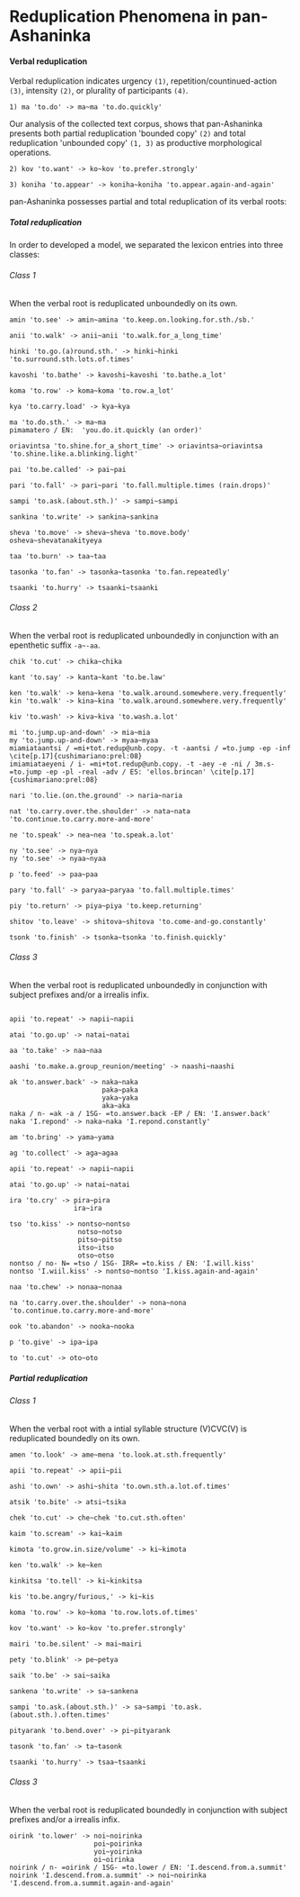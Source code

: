 Reduplication Phenomena in pan-Ashaninka
========================================

#### Verbal reduplication

Verbal reduplication indicates urgency `(1)`, repetition/countinued-action `(3)`, intensity `(2)`, or plurality of participants `(4)`.

```
1) ma 'to.do' -> ma~ma 'to.do.quickly' 
```

Our analysis of the collected text corpus, shows that pan-Ashaninka presents both partial reduplication 'bounded copy' `(2)` and total reduplication 'unbounded copy' `(1, 3)` as productive morphological operations.

```
2) kov 'to.want' -> ko~kov 'to.prefer.strongly' 

3) koniha 'to.appear' -> koniha~koniha 'to.appear.again-and-again'
```

pan-Ashaninka possesses partial and total reduplication of its verbal roots:

##### Total reduplication

In order to developed a model, we separated the lexicon entries into three classes:

###### Class 1 

When the verbal root is reduplicated unboundedly on its own.

```
amin 'to.see' -> amin~amina 'to.keep.on.looking.for.sth./sb.'

anii 'to.walk' -> anii~anii 'to.walk.for_a_long_time'

hinki 'to.go.(a)round.sth.' -> hinki~hinki 'to.surround.sth.lots.of.times'

kavoshi 'to.bathe' -> kavoshi~kavoshi 'to.bathe.a_lot'

koma 'to.row' -> koma~koma 'to.row.a_lot'

kya 'to.carry.load' -> kya~kya

ma 'to.do.sth.' -> ma~ma
pimamatero / EN:  'you.do.it.quickly (an order)' 

oriavintsa 'to.shine.for_a_short_time' -> oriavintsa~oriavintsa 'to.shine.like.a.blinking.light' 

pai 'to.be.called' -> pai~pai 

pari 'to.fall' -> pari~pari 'to.fall.multiple.times (rain.drops)' 

sampi 'to.ask.(about.sth.)' -> sampi~sampi  

sankina 'to.write' -> sankina~sankina

sheva 'to.move' -> sheva~sheva 'to.move.body' 
osheva~shevatanakityeya

taa 'to.burn' -> taa~taa 

tasonka 'to.fan' -> tasonka~tasonka 'to.fan.repeatedly' 

tsaanki 'to.hurry' -> tsaanki~tsaanki 

```

###### Class 2 

When the verbal root is reduplicated unboundedly in conjunction with an epenthetic suffix `-a~-aa`.

```
chik 'to.cut' -> chika~chika 

kant 'to.say' -> kanta~kant 'to.be.law' 

ken 'to.walk' -> kena~kena 'to.walk.around.somewhere.very.frequently'
kin 'to.walk' -> kina~kina 'to.walk.around.somewhere.very.frequently'

kiv 'to.wash' -> kiva~kiva 'to.wash.a.lot' 

mi 'to.jump.up-and-down' -> mia~mia 
my 'to.jump.up-and-down' -> myaa~myaa
miamiataantsi / =mi+tot.redup@unb.copy. -t -aantsi / =to.jump -ep -inf  \cite[p.17]{cushimariano:prel:08} 
imiamiataeyeni / i- =mi+tot.redup@unb.copy. -t -aey -e -ni / 3m.s- =to.jump -ep -pl -real -adv / ES: 'ellos.brincan' \cite[p.17]{cushimariano:prel:08} 

nari 'to.lie.(on.the.ground' -> naria~naria 

nat 'to.carry.over.the.shoulder' -> nata~nata 'to.continue.to.carry.more-and-more' 

ne 'to.speak' -> nea~nea 'to.speak.a.lot' 

ny 'to.see' -> nya~nya 
ny 'to.see' -> nyaa~nyaa 

p 'to.feed' -> paa~paa

pary 'to.fall' -> paryaa~paryaa 'to.fall.multiple.times' 

piy 'to.return' -> piya~piya 'to.keep.returning' 

shitov 'to.leave' -> shitova~shitova 'to.come-and-go.constantly' 

tsonk 'to.finish' -> tsonka~tsonka 'to.finish.quickly'

```

###### Class 3 

When the verbal root is reduplicated unboundedly in conjunction with subject prefixes and/or a irrealis infix.

```

apii 'to.repeat' -> napii~napii 

atai 'to.go.up' -> natai~natai 

aa 'to.take' -> naa~naa

aashi 'to.make.a.group_reunion/meeting' -> naashi~naashi

ak 'to.answer.back' -> naka~naka 
                       paka~paka 
                       yaka~yaka 
                       aka~aka
naka / n- =ak -a / 1SG- =to.answer.back -EP / EN: 'I.answer.back' 
naka 'I.repond' -> naka~naka 'I.repond.constantly' 

am 'to.bring' -> yama~yama 

ag 'to.collect' -> aga~agaa

apii 'to.repeat' -> napii~napii

atai 'to.go.up' -> natai~natai

ira 'to.cry' -> pira~pira
                ira~ira

tso 'to.kiss' -> nontso~nontso 
                 notso~notso 
                 pitso~pitso 
                 itso~itso 
                 otso~otso
nontso / no- N= =tso / 1SG- IRR= =to.kiss / EN: 'I.will.kiss' 
nontso 'I.wiil.kiss' -> nontso~nontso 'I.kiss.again-and-again' 

naa 'to.chew' -> nonaa~nonaa

na 'to.carry.over.the.shoulder' -> nona~nona 'to.continue.to.carry.more-and-more' 

ook 'to.abandon' -> nooka~nooka

p 'to.give' -> ipa~ipa

to 'to.cut' -> oto~oto 

```

##### Partial reduplication

###### Class 1

When the verbal root with a intial syllable structure (V)CVC(V) is reduplicated boundedly on its own.

```
amen 'to.look' -> ame~mena 'to.look.at.sth.frequently'

apii 'to.repeat' -> apii~pii

ashi 'to.own' -> ashi~shita 'to.own.sth.a.lot.of.times'

atsik 'to.bite' -> atsi~tsika 

chek 'to.cut' -> che~chek 'to.cut.sth.often'

kaim 'to.scream' -> kai~kaim 

kimota 'to.grow.in.size/volume' -> ki~kimota 

ken 'to.walk' -> ke~ken

kinkitsa 'to.tell' -> ki~kinkitsa

kis 'to.be.angry/furious,' -> ki~kis

koma 'to.row' -> ko~koma 'to.row.lots.of.times'

kov 'to.want' -> ko~kov 'to.prefer.strongly' 

mairi 'to.be.silent' -> mai~mairi

pety 'to.blink' -> pe~petya 

saik 'to.be' -> sai~saika

sankena 'to.write' -> sa~sankena

sampi 'to.ask.(about.sth.)' -> sa~sampi 'to.ask.(about.sth.).often.times'

pityarank 'to.bend.over' -> pi~pityarank 

tasonk 'to.fan' -> ta~tasonk

tsaanki 'to.hurry' -> tsaa~tsaanki

```

###### Class 3

When the verbal root is reduplicated boundedly in conjunction with subject prefixes and/or a irrealis infix.

```
oirink 'to.lower' -> noi~noirinka
                     poi~poirinka
                     yoi~yoirinka
                     oi~oirinka
noirink / n- =oirink / 1SG- =to.lower / EN: 'I.descend.from.a.summit' 
noirink 'I.descend.from.a.summit' -> noi~noirinka 'I.descend.from.a.summit.again-and-again' 

```

